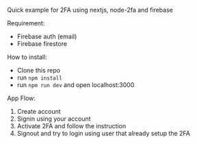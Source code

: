 Quick example for 2FA using nextjs, node-2fa and firebase

Requirement:

- Firebase auth (email)
- Firebase firestore

How to install:

- Clone this repo
- run `npm install`
- run `npm run dev` and open localhost:3000

App Flow:

1. Create account
2. Signin using your account
3. Activate 2FA and follow the instruction
4. Signout and try to login using user that already setup the 2FA
